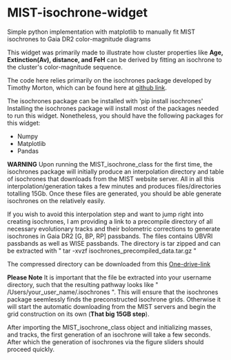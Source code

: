 # MIST-isochrone-widget
Simple python implementation with matplotlib to manually fit MIST isochrones to Gaia DR2 color-magnitude diagrams

This widget was primarily made to illustrate how cluster properties like **Age, Extinction(Av), distance, and FeH** can be derived by fitting an isochrone to the cluster's color-magnitude sequence.

The code here relies primarily on the isochrones package developed by Timothy Morton, which can be found here at [github link](https://github.com/timothydmorton/isochrones).

The isochrones package can be installed with 'pip install isochrones'
Installing the isochrones package will install most of the packages needed to run this widget. Nonetheless, you should have the following packages for this widget:

- Numpy
- Matplotlib
- Pandas

**WARNING** Upon running the MIST_isochrone_class for the first time, the isochrones package will initially produce an interpolation directory and table of isochrones that downloads from the MIST website server. All in all this interpolation/generation takes a few minutes and produces files/directories totalling 15Gb. 
Once these files are generated, you should be able generate isochrones on the relatively easily.

If you wish to avoid this interpolation step and want to jump right into creating isochrones, I am providing a link to a precompile directory of all necessary evolutionary tracks and their bolometric corrections to generate isochrones in Gaia DR2 [G, BP, RP] passbands. The files contains UBVRI passbands as well as WISE passbands. The directory is tar zipped and can be extracted with
    " tar -xvzf isochrones_precompiled_data.tar.gz " 
    
The compressed directory can be downloaded from this [One-drive-link](https://tinyurl.com/mby99638)

**Please Note** It is important that the file be extracted into your username directory, such that the resulting pathway looks like " /Users/your_user_name/.isochrones ". This will ensure that the isochrones package seemlessly finds the preconstructed isochrone grids. Otherwise it will start the automatic downloading from the MIST servers and begin the grid construction on its own (**That big 15GB step**). 


After importing the MIST_isochrone_class object and initializing masses, and tracks, the first generation of an isochrone will take a few seconds. After which the generation of isochrones via the figure sliders should proceed quickly.



